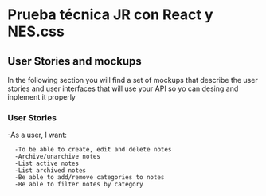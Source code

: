 <h1>Prueba técnica JR con React y NES.css</h1>

<h2>User Stories and mockups</h2>

In the following section you will find a set of mockups that describe the user stories and user interfaces that will use your API so yo can desing and inplement it properly

<h3>User Stories</h3>

   -As a user, I want:

      -To be able to create, edit and delete notes
      -Archive/unarchive notes
      -List active notes
      -List archived notes
      -Be able to add/remove categories to notes
      -Be able to filter notes by category
